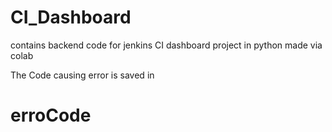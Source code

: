 # CI_Dashboard
contains backend code for jenkins CI dashboard project in python made via colab

The Code causing error is saved in <h1>erroCode<h1> 

